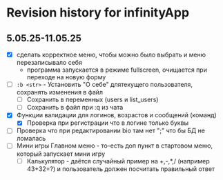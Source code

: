 # Revision history for infinityApp

## 5.05.25-11.05.25
- [x] сделать корректное меню, чтобы можно было выбрать и меню перезаписывало себя
    - программа запускается в режиме fullscreen, очищается при переходе на новую форму
- [ ] `:b <str>` - Установить "О себе" длятекущего пользователя, сохранять изменения в файл
    - [ ] Сохранить в переменных (users и list_users)
    - [ ] Сохранить в файл при :q из чата
- [x] Функции валидации для логинов, возрастов и сообщений (команд)
    - [x] Проверка при регистрации что в логине только буквы
- [ ] Проверка что при редактировании bio там нет ";" что бы БД не ломалась
- [ ] Мини игры Главном меню - то-есть доп пункт в стартовом меню, который запускает мини игру
  - [ ] Калькулятор - даётся случайный пример на +,-,*,/ (например 43+32=?) и пользователь должен посчитать правильный ответ